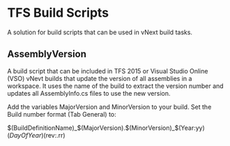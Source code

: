 # TFS Build Scripts
A solution for build scripts that can be used in vNext build tasks.

## AssemblyVersion
A build script that can be included in TFS 2015 or Visual Studio Online (VSO) vNevt builds that update the version of all assemblies in a workspace.
It uses the name of the build to extract the version number and updates all AssemblyInfo.cs files to use the new version.

Add the variables MajorVersion and MinorVersion to your build. Set the Build number format (Tab General) to:

$(BuildDefinitionName)_$(MajorVersion).$(MinorVersion)_$(Year:yy)$(DayOfYear)$(rev:.rr)

